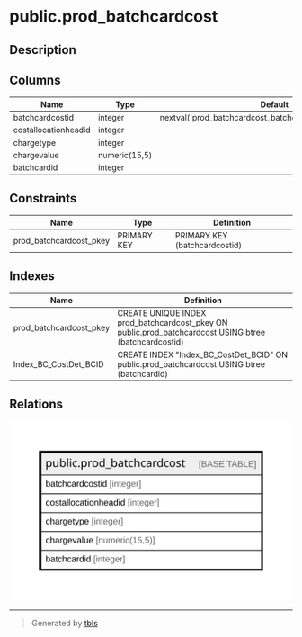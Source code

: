 # public.prod_batchcardcost

## Description

## Columns

| Name | Type | Default | Nullable | Children | Parents | Comment |
| ---- | ---- | ------- | -------- | -------- | ------- | ------- |
| batchcardcostid | integer | nextval('prod_batchcardcost_batchcardcostid_seq'::regclass) | false |  |  |  |
| costallocationheadid | integer |  | true |  |  |  |
| chargetype | integer |  | true |  |  |  |
| chargevalue | numeric(15,5) |  | true |  |  |  |
| batchcardid | integer |  | true |  |  |  |

## Constraints

| Name | Type | Definition |
| ---- | ---- | ---------- |
| prod_batchcardcost_pkey | PRIMARY KEY | PRIMARY KEY (batchcardcostid) |

## Indexes

| Name | Definition |
| ---- | ---------- |
| prod_batchcardcost_pkey | CREATE UNIQUE INDEX prod_batchcardcost_pkey ON public.prod_batchcardcost USING btree (batchcardcostid) |
| Index_BC_CostDet_BCID | CREATE INDEX "Index_BC_CostDet_BCID" ON public.prod_batchcardcost USING btree (batchcardid) |

## Relations

![er](public.prod_batchcardcost.svg)

---

> Generated by [tbls](https://github.com/k1LoW/tbls)
